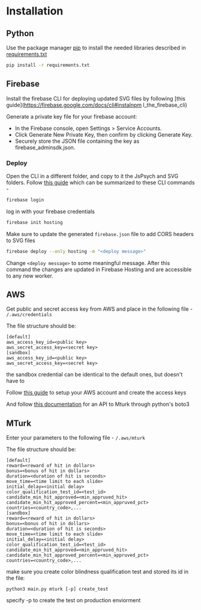 # Installation

## Python

Use the package manager [pip](https://pip.pypa.io/en/stable/) to install 
the needed libraries described in [requirements.txt](requirements.txt) 

```bash
pip install -r requirements.txt
```

## Firebase
Install the firebase CLI for deploying updated SVG files by following
 [this guide](https://firebase.google.com/docs/cli#instalnpm l_the_firebase_cli)

 Generate a private key file for your firebase account:
 - In the Firebase console, open Settings > Service Accounts.
 - Click Generate New Private Key, then confirm by clicking Generate Key.
 - Securely store the JSON file containing the key as firebase_adminsdk.json.

### Deploy
Open the CLI in a different folder, and copy to it the JsPsych and SVG folders.
Follow [this guide](https://firebase.google.com/docs/hosting/quickstart) 
which can be summarized to these CLI commands -
```bash
firebase login
```
log in with your firebase credentials 
```bash
firebase init hosting
```
Make sure to update the generated `firebase.json` file to add CORS headers to SVG files
```bash
firebase deploy --only hosting -m "<deploy message>"
```
Change `<deploy message>` to some meaningful message. 
After this command the changes are updated in Firebase Hosting and are accessible to any new worker. 

## AWS
Get public and secret access key from AWS and place in the following file -
`/.aws/credentials`

The file structure should be:
```text
[default]
aws_access_key_id=<public key>
aws_secret_access_key=<secret key>
[sandbox]
aws_access_key_id=<public key>
aws_secret_access_key=<secret key>
```
the sandbox credential can be identical to the default ones, but doesn't have to

Follow [this guide](https://docs.aws.amazon.com/AWSMechTurk/latest/AWSMechanicalTurkGettingStartedGuide/SetUp.html)
to setup your AWS account and create the access keys 

And follow [this documentation](https://boto3.amazonaws.com/v1/documentation/api/latest/reference/services/mturk.html#MTurk.Client) 
for an API to Mturk through python's boto3  

## MTurk
Enter your parameters to the following file - 
`/.aws/mturk`

The file structure should be:
```text
[default]
reward=<reward of hit in dollars>
bonus=<bonus of hit in dollars>
duration=<duration of hit is seconds>
move_time=<time limit to each slide>
initial_delay=<initial delay>
color_qualification_test_id=<test_id>
candidate_min_hit_approved=<min_appruved_hit>
candidate_min_hit_approved_percent=<min_appruved_pct>
countries=<country_code>,...
[sandbox]
reward=<reward of hit in dollars>
bonus=<bonus of hit in dollars>
duration=<duration of hit is seconds>
move_time=<time limit to each slide>
initial_delay=<initial delay>
color_qualification_test_id=<test_id>
candidate_min_hit_approved=<min_appruved_hit>
candidate_min_hit_approved_percent=<min_appruved_pct>
countries=<country_code>,...
```

make sure you create color blindness qualification test and stored its id in the file:
```[bash]
python3 main.py mturk [-p] create_test
```
specify -p to create the test on production enviorment


